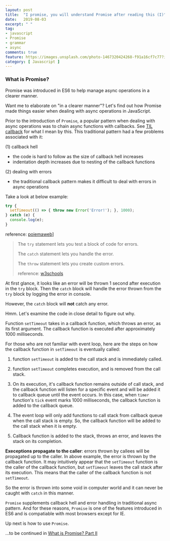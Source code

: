 ```yaml
---
layout: post
title:  "I promise, you will understand Promise after reading this (I)"
date:   2019-08-03
excerpt: " "
tag:
- javascript
- Promise
- grammar
- async
comments: true
feature: https://images.unsplash.com/photo-1467320424268-f91a16cf7c77?ixlib=rb-1.2.1&ixid=eyJhcHBfaWQiOjEyMDd9&auto=format&fit=crop&w=1500&q=80
category: [ Javascript ]
---
```


### What is Promise?

Promise was introduced in ES6 to help manage async operations in a clearer manner.

Want me to elaborate on "in a clearer manner"? Let's find out how Promise made things easier when dealing with async operations in JavaScript.



Prior to the introduction of `Promise`, a popular pattern when dealing with async operations was to chain async functions with callbacks. See [TIL callback]() for what I mean by this. This traditional pattern had a few problems associated with it: 

(1) callback hell

-  the code is hard to follow as the size of callback hell increases
- indentation depth increases due to nesting of the callback functions

(2) dealing with errors

- the traditional callback pattern makes it difficult to deal with errors in async operations

Take a look at below example:

```js
try {
  setTimeout(() => { throw new Error('Error!'); }, 1000);
} catch (e) {
  console.log(e);
}
```
reference: [poiemaweb](https://poiemaweb.com/es6-promise)]
> The `try` statement lets you test a block of code for errors.
>
> The `catch` statement lets you handle the error.  
>
> The `throw` statement lets you create custom errors.
>
> reference: [w3schools](https://www.w3schools.com/js/js_errors.asp)

At first glance, it looks like an error will be thrown 1 second after execution in the `try` block. Then the `catch` block will handle the error thrown from the `try` block by logging the error in console.

However, the `catch` block will **not** catch any error.

Hmm. Let's examine the code in close detail to figure out why.  


Function `setTimeout` takes in a callback function, which throws an error, as its first argument. The callback function is executed after approximately 1000 milliseconds. 



For those who are not familiar with event loop, here are the steps on how the callback function in `setTimeout` is eventually called:

1. function `setTimeout` is added to the call stack and is immediately called.

2. function `setTimeout` completes execution, and  is removed from the call stack.

3. On its execution, it's callback function remains outside of call stack, and the callback function will listen for a specific event and will be added it to callback queue until the event occurs. In this case,  when `timer` function's `tick` event marks 1000 milliseconds, the callback function is added to the callback queue.

4. The event loop will only add functions to call stack from callback queue when the call stack is empty. So, the callback function will be added to the call stack when it is empty.

5. Callback function is added to the stack, throws an error, and leaves the stack on its completion.

   

**Execeptions propagate to the caller**: errors thrown by callees will be propagated up to the caller. In above example, the error is thrown by the callback function. It may intuitively appear that the `setTimeout` function is the caller of the callback function, but `setTimeout` leaves the call stack after its execution. This means that the caller of the callback function is not `setTimeout`. 

So the error is thrown into some void in computer world and it can never be caught with `catch` in this manner.

`Promise` supplements callback hell and error handling in traditional async pattern.
And for these reasons, `Promise` is one of the features introduced in ES6 and is compatiable with most browsers except for IE.

Up next is how to use `Promise`.

…to be continued in [What is Promise? Part II]()
